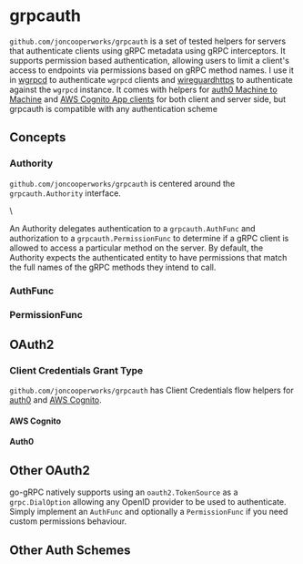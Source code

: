 # grpcauth
`github.com/joncooperworks/grpcauth` is a set of tested helpers for servers that authenticate clients using gRPC metadata using gRPC interceptors.
It supports permission based authentication, allowing users to limit a client's access to endpoints via permissions based on gRPC method names.
I use it in [wgrpcd](https://github.com/joncooperworks/wgrpcd) to authenticate `wgrpcd` clients and [wireguardhttps](https://github.com/joncooperworks/wireguardhttps) to authenticate against the `wgrpcd` instance.
It comes with helpers for [auth0 Machine to Machine](https://auth0.com/machine-to-machine) and [AWS Cognito App clients](https://docs.aws.amazon.com/cognito/latest/developerguide/amazon-cognito-user-pools-using-tokens-verifying-a-jwt.html) for both client and server side, but grpcauth is compatible with any authentication scheme

## Concepts

### Authority
`github.com/joncooperworks/grpcauth` is centered around the `grpcauth.Authority` interface.

\

An Authority delegates authentication to a `grpcauth.AuthFunc` and authorization to a `grpcauth.PermissionFunc` to determine if a gRPC client is allowed to access a particular method on the server.
By default, the Authority expects the authenticated entity to have permissions that match the full names of the gRPC methods they intend to call.

### AuthFunc

### PermissionFunc

## OAuth2

### Client Credentials Grant Type
`github.com/joncooperworks/grpcauth` has Client Credentials flow helpers for [auth0](https://auth0.com/machine-to-machine) and [AWS Cognito](https://aws.amazon.com/cognito/).

#### AWS Cognito

#### Auth0

## Other OAuth2
go-gRPC natively supports using an `oauth2.TokenSource` as a `grpc.DialOption` allowing any OpenID provider to be used to authenticate.
Simply implement an `AuthFunc` and optionally a `PermissionFunc` if you need custom permissions behaviour.

## Other Auth Schemes